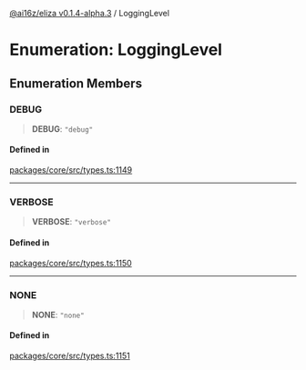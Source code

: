 [@ai16z/eliza v0.1.4-alpha.3](../index.md) / LoggingLevel

# Enumeration: LoggingLevel

## Enumeration Members

### DEBUG

> **DEBUG**: `"debug"`

#### Defined in

[packages/core/src/types.ts:1149](https://github.com/caevilization/cvl-cuckoo-eliza/blob/main/packages/core/src/types.ts#L1149)

***

### VERBOSE

> **VERBOSE**: `"verbose"`

#### Defined in

[packages/core/src/types.ts:1150](https://github.com/caevilization/cvl-cuckoo-eliza/blob/main/packages/core/src/types.ts#L1150)

***

### NONE

> **NONE**: `"none"`

#### Defined in

[packages/core/src/types.ts:1151](https://github.com/caevilization/cvl-cuckoo-eliza/blob/main/packages/core/src/types.ts#L1151)
